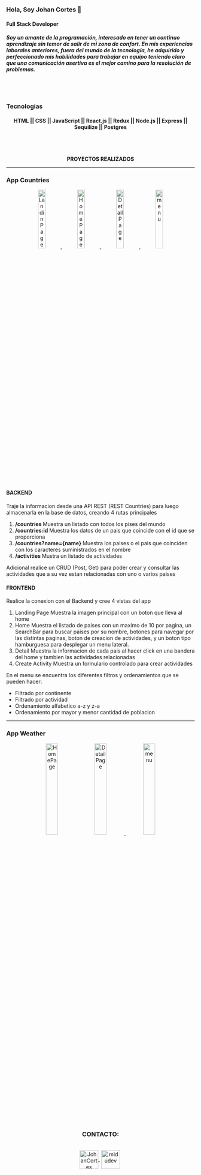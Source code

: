 ### Hola, Soy Johan Cortes 👋
#### Full Stack Developer

##### Soy un amante de la programación, interesado en tener un continuo aprendizaje sin temor de salir de mi zona de confort. En mis experiencias laborales anteriores, fuera del mundo de la tecnología, he adquirido y perfeccionado mis habilidades para trabajar en equipo teniendo claro que una comunicación asertiva es el mejor camino para la resolución de problemas.
 <br>
  <br>
<p align="center" width='100%'>
<h3 align="left">Tecnologias</h3>
<h4 align="center"> HTML || CSS || JavaScript || React.js || Redux || Node.js || Express || Sequilize || Postgres <h4>
</p>


  <br>
  <br>
<p align="center">
   PROYECTOS REALIZADOS
</p>
  <hr align="center">

<h3>App Countries</h3>
  
  
<section align="center">  
  <a href='#' target='_blank'>
  <img width='20%' src='https://user-images.githubusercontent.com/76558685/153722435-1e1c1d96-6bbb-45d4-8c56-5f3e045caec3.png' alt='LandinPage' />
</a>
<a href='#' target='_blank'>
  <img width='20%' src='https://user-images.githubusercontent.com/76558685/153722434-0fc47ec7-c84b-40df-9a03-54bdcc8b3f09.png' alt='HomePage' />
</a>
<a href='#' target='_blank'>
  <img width='20%' src='https://user-images.githubusercontent.com/76558685/153722433-95fb8e63-8934-4f04-8b30-628361eb546b.png' alt='DetailPage' />
</a>

<a href='#' target='_blank'>
  <img width='20%' src='https://user-images.githubusercontent.com/76558685/153722436-d23a5e13-1bdf-4037-b412-9017ce6eb01c.png' alt='menu' />
</a>
 
</section>  

 
 <div aling='left'>
  <h4>BACKEND</h4>
   <p> Traje la informacion desde una API REST (REST Countries) para luego almacenarla en la base de datos, creando 4 rutas principales 
    <ol>
     <li><strong> /countries </strong> Muestra un listado con todos los pises del mundo</li>
     <li><strong> /countries:id </strong> Muestra los datos de un pais que coincide con el id que se proporciona</li>
     <li><strong> /countries?name={name} </strong> Muestra los paises o el pais que coinciden con los caracteres suministrados en el nombre</li>
     <li><strong> /activities </strong> Mustra un listado de actividades</li>
    </ol>
  <p> Adicional realice un CRUD (Post, Get) para poder crear y consultar las actividades que a su vez estan relacionadas con uno o varios paises</p>
 </p>
 <h4>FRONTEND</h4>
 <p> 
  Realice la conexion con el Backend y cree 4 vistas del app
 <ol>
  <li>Landing Page Muestra la imagen principal con un boton que lleva al home</li>
  <li>Home Muestra el listado de paises con un maximo de 10 por pagina, un SearchBar para buscar paises por su nombre, botones para navegar por las distintas paginas, boton de creacion de actividades, y un boton tipo hamburguesa para desplegar un menu lateral.</li>
  <li>Detail Muestra la informacion de cada pais al hacer click en una bandera del home y tambien las actividades relacionadas</li>
  <li>Create Activity Muestra un formulario controlado para crear actividades</li>
 </ol>
 <p>En el menu se encuentra los diferentes filtros y ordenamientos que se pueden hacer:
 <ul>
  <li>Filtrado por continente</li>
  <li>Filtrado por actividad</li>
  <li>Ordenamiento alfabetico a-z y z-a</li>
  <li>Ordenamiento por mayor y menor cantidad de poblacion</li>
 </ul>
 </p>
 
 </p>
 </div>
 

  

  
  
  <hr>
  <h3>App Weather</h3>
  
<section align="center">  
 
  <img width='25%' src='https://user-images.githubusercontent.com/76558685/153723158-5b76df0a-dcc4-491c-b156-8c237dfa891f.png' alt='HomePage' />
</a>
<a href='#' target='_blank'>
  <img width='25%' src='https://user-images.githubusercontent.com/76558685/153723154-acb6a76b-9da1-47fe-b8e9-bda66f89734f.png' alt='DetailPage' />
</a>

<a href='#' target='_blank'>
  <img width='25%' src='https://user-images.githubusercontent.com/76558685/153723157-2d3aa3f2-e7c1-4f9b-84dc-b8c810c0615c.png' alt='menu' />
</a>
  
</section>  
<br>
<br>
  <div align="center">
    <h3 align="center">CONTACTO:</h3> <br>
  <div align="center">
   <a href="https://www.linkedin.com/in/johancortesdev/" target="blank" style='margin-right:4px'>
    <img align="center" src="https://logoeps.com/wp-content/uploads/2014/09/34405-linkedin-logo-icon-vector-icon-vector-eps.png" alt="JohanCortes" height="50px" width="50px" />
  </a>
    
   <a href="https://wa.me/+573043152412" target="blank" style='margin-right:4px'>
    <img align="center" src="https://image.flaticon.com/icons/png/128/1051/1051323.png" alt="midudev" height="50px" width="50px" />
  </a>
  </div>  
</div>







<!--
**jako12287/jako12287** is a ✨ _special_ ✨ repository because its `README.md` (this file) appears on your GitHub profile.

Here are some ideas to get you started:

- 🔭 I’m currently working on ...
- 🌱 I’m currently learning ...
- 👯 I’m looking to collaborate on ...
- 🤔 I’m looking for help with ...
- 💬 Ask me about ...
- 📫 How to reach me: ...
- 😄 Pronouns: ...
- ⚡ Fun fact: ...
-->
